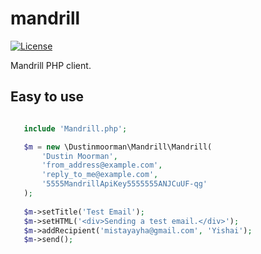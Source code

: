 mandrill
========
[![License](https://poser.pugx.org/laravel/framework/license.svg)](https://raw.githubusercontent.com/dustinmoorman/mandrill/master/LICENSE)

Mandrill PHP client.

## Easy to use
```php

   include 'Mandrill.php';

   $m = new \Dustinmoorman\Mandrill\Mandrill(
       'Dustin Moorman',
       'from_address@example.com', 
       'reply_to_me@example.com', 
       '5555MandrillApiKey5555555ANJCuUF-qg'
   );
 
   $m->setTitle('Test Email');
   $m->setHTML('<div>Sending a test email.</div>');
   $m->addRecipient('mistayayha@gmail.com', 'Yishai');
   $m->send();
```
